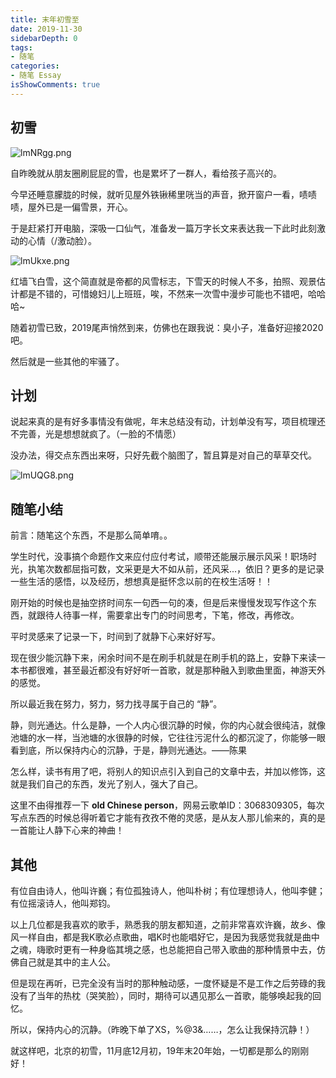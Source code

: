 ```yaml
---
title: 末年初雪至
date: 2019-11-30
sidebarDepth: 0
tags:
- 随笔
categories:
- 随笔 Essay
isShowComments: true
---
```


<Boxx/>

## 初雪

![lmNRgg.png](https://s2.ax1x.com/2019/12/28/lmNRgg.png)

自昨晚就从朋友圈刷屁屁的雪，也是累坏了一群人，看给孩子高兴的。

<!-- more -->

今早还睡意朦胧的时候，就听见屋外铁锹稀里咣当的声音，掀开窗户一看，啧啧啧，屋外已是一偏雪景，开心。

于是赶紧打开电脑，深吸一口仙气，准备发一篇万字长文来表达我一下此时此刻激动的心情（/激动脸）。

![lmUkxe.png](https://s2.ax1x.com/2019/12/28/lmUkxe.png)

红墙飞白雪，这个简直就是帝都的风雪标志，下雪天的时候人不多，拍照、观景估计都是不错的，可惜媳妇儿上班班，唉，不然来一次雪中漫步可能也不错吧，哈哈哈~

随着初雪已致，2019尾声悄然到来，仿佛也在跟我说：臭小子，准备好迎接2020吧。

然后就是一些其他的牢骚了。

## 计划

说起来真的是有好多事情没有做呢，年末总结没有动，计划单没有写，项目梳理还不完善，光是想想就疯了。（一脸的不情愿）

没办法，得交点东西出来呀，只好先截个脑图了，暂且算是对自己的草草交代。

![lmUQG8.png](https://s2.ax1x.com/2019/12/28/lmUQG8.png)

## 随笔小结

前言：随笔这个东西，不是那么简单唷。。

学生时代，没事搞个命题作文来应付应付考试，顺带还能展示展示风采！职场时光，执笔次数都屈指可数，文采更是大不如从前，还风采...，依旧？更多的是记录一些生活的感悟，以及经历，想想真是挺怀念以前的在校生活呀！！

刚开始的时候也是抽空挤时间东一句西一句的凑，但是后来慢慢发现写作这个东西，就跟待人待事一样，需要拿出专门的时间思考，下笔，修改，再修改。

平时灵感来了记录一下，时间到了就静下心来好好写。

现在很少能沉静下来，闲余时间不是在刷手机就是在刷手机的路上，安静下来读一本书都很难，甚至最近都没有好好听一首歌，就是那种融入到歌曲里面，神游天外的感觉。

所以最近我在努力，努力，努力找寻属于自己的 “静”。

静，则光通达。什么是静，一个人内心很沉静的时候，你的内心就会很纯洁，就像池塘的水一样，当池塘的水很静的时候，它往往污泥什么的都沉淀了，你能够一眼看到底，所以保持内心的沉静，于是，静则光通达。——陈果

怎么样，读书有用了吧，将别人的知识点引入到自己的文章中去，并加以修饰，这就是我们自己的东西，发光了别人，强大了自己。

这里不由得推荐一下 **old Chinese person**，网易云歌单ID：3068309305，每次写点东西的时候总得听着它才能有孜孜不倦的灵感，是从友人那儿偷来的，真的是一首能让人静下心来的神曲！

## 其他

有位自由诗人，他叫许巍；有位孤独诗人，他叫朴树；有位理想诗人，他叫李健；有位摇滚诗人，他叫郑钧。

以上几位都是我喜欢的歌手，熟悉我的朋友都知道，之前非常喜欢许巍，故乡、像风一样自由，都是我K歌必点歌曲，唱K时也能唱好它，是因为我感觉我就是曲中之魂，嗨歌时更有一种身临其境之感，也总能把自己带入歌曲的那种情景中去，仿佛自己就是其中的主人公。

但是现在再听，已完全没有当时的那种触动感，一度怀疑是不是工作之后劳碌的我没有了当年的热枕（哭笑脸），同时，期待可以遇见那么一首歌，能够唤起我的回忆。

所以，保持内心的沉静。（昨晚下单了XS，%@3&……，怎么让我保持沉静！）

就这样吧，北京的初雪，11月底12月初，19年末20年始，一切都是那么的刚刚好！

<Reward/>
